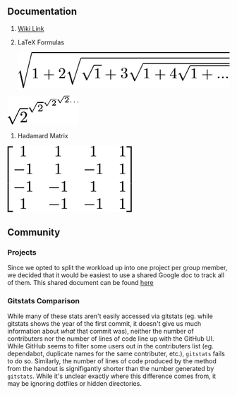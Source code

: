 ## Documentation

1. [Wiki Link](https://github.com/RylanOC/oss-repo-template/wiki/Project-Ideas)

2. LaTeX Formulas

   ![lab3_sqrt](../../images/lab3/lab3_sqrt.png)

![lab3_exp](../../images/lab3/lab3_exp.png)



1. Hadamard Matrix

![lab3_matrix](../../images/lab3/lab3_matrix.png)

## Community

### Projects

Since we opted to split the workload up into one project per group member, we decided that it would be easiest to use a shared Google doc to track all of them. This shared document can be found [here](https://docs.google.com/document/d/1ba5yExqEPxpVeJ9VadcYCiYgZS4C0YgzuyApd5GrQSo/edit?usp=sharing)



### Gitstats Comparison

While many of these stats aren't easily accessed via gitstats (eg. while gitstats shows the year of the first commit, it doesn't give us much information about _what_ that commit was), neither the number of contributers nor the number of lines of code line up with the GitHub UI. While GitHub seems to filter some users out in the contributers list (eg. dependabot, duplicate names for the same contributer, etc.), `gitstats` fails to do so. Similarly, the number of lines of code produced by the method from the handout is signifigantly shorter than the number generated by `gitstats`. While it's unclear exactly where this difference comes from, it may be ignoring dotfiles or hidden directories.